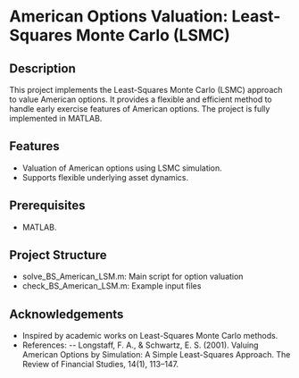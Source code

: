 # American Options Valuation: Least-Squares Monte Carlo (LSMC)

## Description
This project implements the Least-Squares Monte Carlo (LSMC) approach to value American options. It provides a flexible and efficient method to handle early exercise features of American options. The project is fully implemented in MATLAB.

## Features
- Valuation of American options using LSMC simulation.
- Supports flexible underlying asset dynamics.

## Prerequisites
- MATLAB.

## Project Structure
- solve_BS_American_LSM.m: Main script for option valuation
- check_BS_American_LSM.m: Example input files

## Acknowledgements
- Inspired by academic works on Least-Squares Monte Carlo methods.
- References:
-- Longstaff, F. A., & Schwartz, E. S. (2001). Valuing American Options by Simulation: A Simple Least-Squares Approach. The Review of Financial Studies, 14(1), 113–147.
